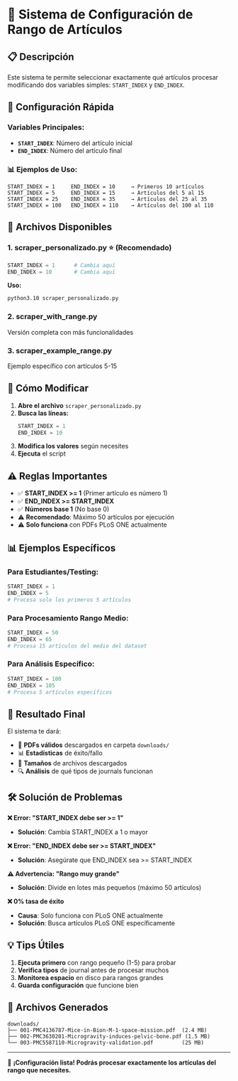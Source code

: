 # 🎯 Sistema de Configuración de Rango de Artículos

## 📋 **Descripción**

Este sistema te permite seleccionar exactamente qué artículos procesar modificando dos variables simples: `START_INDEX` y `END_INDEX`.

## 🔧 **Configuración Rápida**

### Variables Principales:
- **`START_INDEX`**: Número del artículo inicial
- **`END_INDEX`**: Número del artículo final

### 📊 Ejemplos de Uso:

```
START_INDEX = 1     END_INDEX = 10     → Primeros 10 artículos
START_INDEX = 5     END_INDEX = 15     → Artículos del 5 al 15  
START_INDEX = 25    END_INDEX = 35     → Artículos del 25 al 35
START_INDEX = 100   END_INDEX = 110    → Artículos del 100 al 110
```

## 🚀 **Archivos Disponibles**

### 1. **scraper_personalizado.py** ⭐ (Recomendado)
```python
START_INDEX = 1      # Cambia aquí
END_INDEX = 10       # Cambia aquí
```

**Uso:**
```bash
python3.10 scraper_personalizado.py
```

### 2. **scraper_with_range.py** 
Versión completa con más funcionalidades

### 3. **scraper_example_range.py**
Ejemplo específico con artículos 5-15

## 📝 **Cómo Modificar**

1. **Abre el archivo** `scraper_personalizado.py`
2. **Busca las líneas:**
   ```python
   START_INDEX = 1
   END_INDEX = 10
   ```
3. **Modifica los valores** según necesites
4. **Ejecuta** el script

## ⚠️ **Reglas Importantes**

- ✅ **START_INDEX >= 1** (Primer artículo es número 1)
- ✅ **END_INDEX >= START_INDEX** 
- ✅ **Números base 1** (No base 0)
- ⚠️ **Recomendado**: Máximo 50 artículos por ejecución
- ⚠️ **Solo funciona** con PDFs PLoS ONE actualmente

## 📊 **Ejemplos Específicos**

### Para Estudiantes/Testing:
```python
START_INDEX = 1
END_INDEX = 5
# Procesa solo los primeros 5 artículos
```

### Para Procesamiento Rango Medio:
```python
START_INDEX = 50
END_INDEX = 65
# Procesa 15 artículos del medio del dataset
```

### Para Análisis Específico:
```python
START_INDEX = 100
END_INDEX = 105
# Procesa 5 artículos específicos
```

## 🎯 **Resultado Final**

El sistema te dará:
- 📄 **PDFs válidos** descargados en carpeta `downloads/`
- 📊 **Estadísticas** de éxito/fallo
- 📏 **Tamaños** de archivos descargados
- 🔍 **Análisis** de qué tipos de journals funcionan

## 🛠️ **Solución de Problemas**

**❌ Error: "START_INDEX debe ser >= 1"**
- **Solución**: Cambia START_INDEX a 1 o mayor

**❌ Error: "END_INDEX debe ser >= START_INDEX"**
- **Solución**: Asegúrate que END_INDEX sea >= START_INDEX

**⚠️ Advertencia: "Rango muy grande"**
- **Solución**: Divide en lotes más pequeños (máximo 50 artículos)

**❌ 0% tasa de éxito**
- **Causa**: Solo funciona con PLoS ONE actualmente
- **Solución**: Busca artículos PLoS ONE específicamente

## 💡 **Tips Útiles**

1. **Ejecuta primero** con rango pequeño (1-5) para probar
2. **Verifica tipos** de journal antes de procesar muchos
3. **Monitorea espacio** en disco para rangos grandes
4. **Guarda configuración** que funcione bien

## 📂 **Archivos Generados**

```
downloads/
├── 001-PMC4136787-Mice-in-Bion-M-1-space-mission.pdf  (2.4 MB)
├── 002-PMC3630201-Microgravity-induces-pelvic-bone.pdf (1.5 MB)
└── 003-PMC5587110-Microgravity-validation.pdf         (25 MB)
```

---

🎉 **¡Configuración lista! Podrás procesar exactamente los artículas del rango que necesites.**
